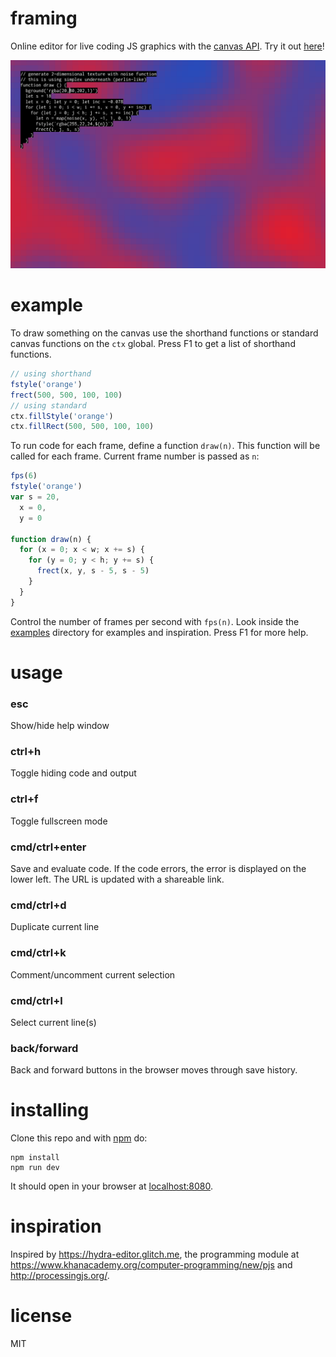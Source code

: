 # framing

Online editor for live coding JS graphics with the
[canvas API](https://developer.mozilla.org/en-US/docs/Web/API/CanvasRenderingContext2D).
Try it out [here](https://framing.neocities.org/)!

<img src="images/screen.png" width="720">

# example

To draw something on the canvas use the shorthand functions or standard canvas functions on the `ctx` global.
Press F1 to get a list of shorthand functions.

```js
// using shorthand
fstyle('orange')
frect(500, 500, 100, 100)
// using standard
ctx.fillStyle('orange')
ctx.fillRect(500, 500, 100, 100)
```

To run code for each frame, define a function `draw(n)`.
This function will be called for each frame. Current frame number is passed as `n`:

```js
fps(6)
fstyle('orange')
var s = 20,
  x = 0,
  y = 0

function draw(n) {
  for (x = 0; x < w; x += s) {
    for (y = 0; y < h; y += s) {
      frect(x, y, s - 5, s - 5)
    }
  }
}
```

Control the number of frames per second with `fps(n)`.
Look inside the [examples](examples) directory for examples and inspiration. Press F1 for more help.

# usage

### esc

Show/hide help window

### ctrl+h

Toggle hiding code and output

### ctrl+f

Toggle fullscreen mode

### cmd/ctrl+enter

Save and evaluate code. If the code errors, the error is displayed on the lower left.
The URL is updated with a shareable link.

### cmd/ctrl+d

Duplicate current line

### cmd/ctrl+k

Comment/uncomment current selection

### cmd/ctrl+l

Select current line(s)

### back/forward

Back and forward buttons in the browser moves through save history.

# installing

Clone this repo and with [npm](https://npmjs.com/) do:

```
npm install
npm run dev
```

It should open in your browser at [localhost:8080](http://localhost:8080).

# inspiration

Inspired by https://hydra-editor.glitch.me, the programming module at
https://www.khanacademy.org/computer-programming/new/pjs and http://processingjs.org/.

# license

MIT

[1]: https://developer.mozilla.org/en-US/docs/Web/API/CanvasRenderingContext2D
